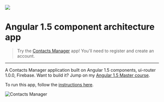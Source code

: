 <a href="https://courses.toddmotto.com" target="_blank"><img src="https://toddmotto.com/img/ua.png"></a>

# Angular 1.5 component architecture app

> Try the [Contacts Manager](https://contacts-manager-e486f.firebaseapp.com) app! You'll need to register and create an account.

---

A Contacts Manager application built on Angular 1.5 components, ui-router 1.0.0, Firebase. Want to build it? Jump on my [Angular 1.5 Master course](https://courses.toddmotto.com).

To run this app, follow the [instructions here](https://github.com/toddmotto/ultimate-angular-master-seed).

![Contacts Manager](https://cloud.githubusercontent.com/assets/1655968/17980022/5e7f60f6-6af5-11e6-96b2-f4b192be8346.gif)

